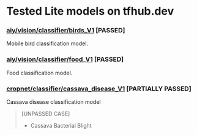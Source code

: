 # Tested Lite models on tfhub.dev

### [aiy/vision/classifier/birds_V1](https://tfhub.dev/google/aiy/vision/classifier/birds_V1/1) **[PASSED]**

Mobile bird classification model.

### [aiy/vision/classifier/food_V1](https://tfhub.dev/google/aiy/vision/classifier/food_V1/1) **[PASSED]**

Food classification model.

### [cropnet/classifier/cassava_disease_V1]() **[PARTIALLY PASSED]**

Cassava disease classification model
>
> [UNPASSED CASE]
>
> - Cassava Bacterial Blight
